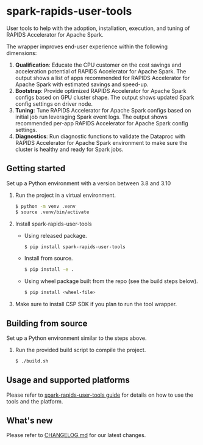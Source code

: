 # spark-rapids-user-tools

User tools to help with the adoption, installation, execution, and tuning of RAPIDS Accelerator for Apache Spark.

The wrapper improves end-user experience within the following dimensions:
1. **Qualification**: Educate the CPU customer on the cost savings and acceleration potential of RAPIDS Accelerator for
   Apache Spark. The output shows a list of apps recommended for RAPIDS Accelerator for Apache Spark with estimated savings
   and speed-up.
2. **Bootstrap**: Provide optimized RAPIDS Accelerator for Apache Spark configs based on GPU cluster shape. The output
   shows updated Spark config settings on driver node.
3. **Tuning**: Tune RAPIDS Accelerator for Apache Spark configs based on initial job run leveraging Spark event logs. The output
   shows recommended per-app RAPIDS Accelerator for Apache Spark config settings.
4. **Diagnostics**: Run diagnostic functions to validate the Dataproc with RAPIDS Accelerator for Apache Spark environment to
   make sure the cluster is healthy and ready for Spark jobs.


## Getting started

Set up a Python environment with a version between 3.8 and 3.10

1. Run the project in a virtual environment.
    ```sh
    $ python -m venv .venv
    $ source .venv/bin/activate
    ```
2. Install spark-rapids-user-tools 
    - Using released package.
      
      ```sh
      $ pip install spark-rapids-user-tools
      ```
    - Install from source.

      ```sh
      $ pip install -e .
      ```
    - Using wheel package built from the repo (see the build steps below).
      ```sh
      $ pip install <wheel-file>
      ```


3. Make sure to install CSP SDK if you plan to run the tool wrapper.

## Building from source

Set up a Python environment similar to the steps above.

1. Run the provided build script to compile the project.
      ```sh
      $ ./build.sh
      ``` 
## Usage and supported platforms

Please refer to [spark-rapids-user-tools guide](https://github.com/NVIDIA/spark-rapids-tools/blob/main/user_tools/docs/index.md) for details on how to use the tools
and the platform.

## What's new

Please refer to [CHANGELOG.md](https://github.com/NVIDIA/spark-rapids-tools/blob/main/CHANGELOG.md) for our latest changes.
